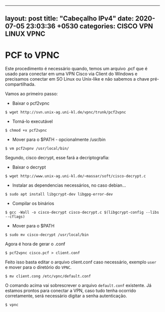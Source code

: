  ---
layout: post
title:  "Cabeçalho IPv4"
date:   2020-07-05 23:03:36 +0530
categories: CISCO VPN LINUX VPNC
 ---


# PCF to VPNC

Este procedimento é necessário quando, temos um arquivo .pcf que é usado para conectar em uma VPN Cisco via Client do Windows e precisamos conectar em SO Linux ou Unix-like e não sabemos a chave pré-compartilhada.

Vamos ao primeiro passo:

* Baixar o pcf2vpnc

```shell
$ wget http://svn.unix-ag.uni-kl.de/vpnc/trunk/pcf2vpnc
```

* Torná-lo executável

```shell
$ chmod +x pcf2vpnc
```

* Mover para o $PATH - opcionalmente /usr/bin

```shell
$ vm pcf2vpnv /usr/local/bin/
```

Segundo, cisco decrypt, esse fará a decriptografia:

* Baixar o decrypt

```shell
$ wget http://www.unix-ag.uni-kl.de/~massar/soft/cisco-decrypt.c
```

* Instalar as dependencias necessários, no caso debian...

```shell
$ sudo apt install libgcrypt-dev libgpg-error-dev
```

* Compilar os binários

```shell
$ gcc -Wall -o cisco-decrypt cisco-decrypt.c $(libgcrypt-config --libs --cflags)
```

* Mover para o $PATH

```shell
$ sudo mv cisco-decrypt /usr/local/bin
```

Agora é hora de gerar o .conf

```shel
$ pcf2vpnc cisco.pcf > client.conf
```


Feito isso basta editar o arquivo client.conf caso necessário, exemplo `user` e mover para o diretório do `VPNC`.

```shell
$ mv client.cong /etc/vpnc/default.conf
```

O comando acima vai sobrescrever o arquivo `default.conf` existente. Já estamos prontos para conectar a VPN, caso tudo tenha ocorrido corretamente, será necessário digitar a senha autenticação.

```shell
$ vpnc
```
